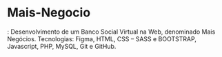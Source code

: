# Mais-Negocio
: Desenvolvimento de um Banco Social Virtual na Web, denominado Mais Negócios. Tecnologias: Figma, HTML, CSS – SASS e BOOTSTRAP, Javascript, PHP, MySQL, Git e GitHub.
